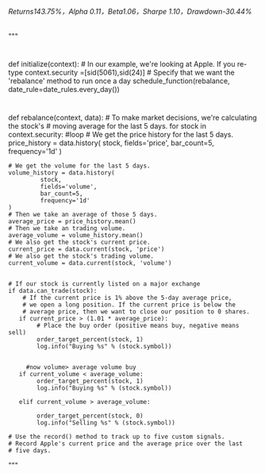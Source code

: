 
###### Returns143.75%，Alpha 0.11，Beta1.06，Sharpe 1.10，Drawdown-30.44% ####### 


"""
#
def initialize(context):
    # In our example, we're looking at Apple.  If you re-type 
   context.security =[sid(5061),sid(24)]
    # Specify that we want the 'rebalance' method to run once a day
    schedule_function(rebalance, date_rule=date_rules.every_day())
#
def rebalance(context, data):
    # To make market decisions, we're calculating the stock's 
    # moving average for the last 5 days.
    for stock in context.security:
    #loop
    # We get the price history for the last 5 days. 
        price_history = data.history(
            stock,
            fields='price',
            bar_count=5,
            frequency='1d'
    )
    
    # We get the volume for the last 5 days.
    volume_history = data.history(
             stock,
             fields='volume',
             bar_count=5,
             frequency='1d'
    )
    # Then we take an average of those 5 days.
    average_price = price_history.mean()
    # Then we take an trading volume.
    average_volume = volume_history.mean()
    # We also get the stock's current price. 
    current_price = data.current(stock, 'price') 
    # We also get the stock's trading volume.
    current_volume = data.current(stock, 'volume')

    
    # If our stock is currently listed on a major exchange
    if data.can_trade(stock):
        # If the current price is 1% above the 5-day average price, 
        # we open a long position. If the current price is below the 
        # average price, then we want to close our position to 0 shares.
       if current_price > (1.01 * average_price):
            # Place the buy order (positive means buy, negative means sell)
            order_target_percent(stock, 1)
            log.info("Buying %s" % (stock.symbol))
           
       
         #now volume> average volume buy
       if current_volume < average_volume:
            order_target_percent(stock, 1)
            log.info("Buying %s" % (stock.symbol))
     
       elif current_volume > average_volume:
          
            order_target_percent(stock, 0)
            log.info("Selling %s" % (stock.symbol))
    
    # Use the record() method to track up to five custom signals. 
    # Record Apple's current price and the average price over the last 
    # five days.
    
"""
